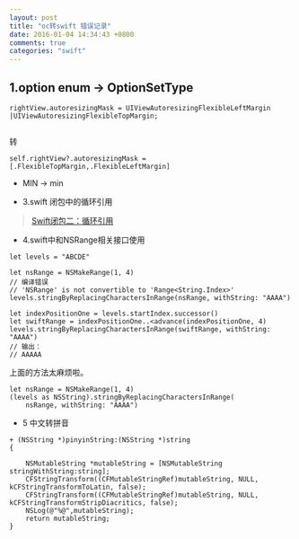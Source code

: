 ```yaml
---
layout: post
title: "oc转swift 错误记录"
date: 2016-01-04 14:34:43 +0800
comments: true
categories: "swift"
---
```


## 1.option enum -> OptionSetType
 
```
rightView.autoresizingMask = UIViewAutoresizingFlexibleLeftMargin |UIViewAutoresizingFlexibleTopMargin;
  
```
转
```
self.rightView?.autoresizingMask = [.FlexibleTopMargin,.FlexibleLeftMargin]
```


* MIN -> min


* 3.swift 闭包中的循环引用
> [Swift闭包二：循环引用](http://southpeak.github.io/blog/2014/06/27/ios-swift-closures-2/)

* 4.swift中和NSRange相关接口使用
	
```
let levels = "ABCDE"

let nsRange = NSMakeRange(1, 4)
// 编译错误
// 'NSRange' is not convertible to 'Range<String.Index>'
levels.stringByReplacingCharactersInRange(nsRange, withString: "AAAA")

let indexPositionOne = levels.startIndex.successor()
let swiftRange = indexPositionOne..<advance(indexPositionOne, 4)
levels.stringByReplacingCharactersInRange(swiftRange, withString: "AAAA")
// 输出：
// AAAAA
```
上面的方法太麻烦啦。
```
let nsRange = NSMakeRange(1, 4)
(levels as NSString).stringByReplacingCharactersInRange(
    nsRange, withString: "AAAA")
```


* 5 中文转拼音

```
+ (NSString *)pinyinString:(NSString *)string
{

    NSMutableString *mutableString = [NSMutableString stringWithString:string];
    CFStringTransform((CFMutableStringRef)mutableString, NULL, kCFStringTransformToLatin, false);
    CFStringTransform((CFMutableStringRef)mutableString, NULL, kCFStringTransformStripDiacritics, false);
    NSLog(@"%@",mutableString);
    return mutableString;
}


```
